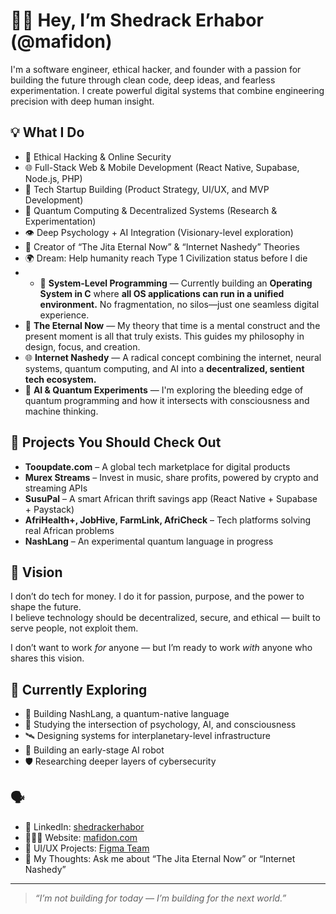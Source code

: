 # 👋🏽 Hey, I’m Shedrack Erhabor (@mafidon)

I'm a software engineer, ethical hacker, and founder with a passion for building the future through clean code, deep ideas, and fearless experimentation. I create powerful digital systems that combine engineering precision with deep human insight.

## 💡 What I Do

- 🔐 Ethical Hacking & Online Security
- 🌐 Full-Stack Web & Mobile Development (React Native, Supabase, Node.js, PHP)
- 📲 Tech Startup Building (Product Strategy, UI/UX, and MVP Development)
- 🌌 Quantum Computing & Decentralized Systems (Research & Experimentation)
- 👁️ Deep Psychology + AI Integration (Visionary-level exploration)
- 🧠 Creator of “The Jita Eternal Now” & “Internet Nashedy” Theories
- 🌍 Dream: Help humanity reach Type 1 Civilization status before I die
- - 🚀 **System-Level Programming** — Currently building an **Operating System in C** where **all OS applications can run in a unified environment.** No fragmentation, no silos—just one seamless digital experience.
- 🧠 **The Eternal Now** — My theory that time is a mental construct and the present moment is all that truly exists. This guides my philosophy in design, focus, and creation.
- 🌐 **Internet Nashedy** — A radical concept combining the internet, neural systems, quantum computing, and AI into a **decentralized, sentient tech ecosystem.**
- 🤖 **AI & Quantum Experiments** — I'm exploring the bleeding edge of quantum programming and how it intersects with consciousness and machine thinking.


## 🚀 Projects You Should Check Out

- **Tooupdate.com** – A global tech marketplace for digital products  
- **Murex Streams** – Invest in music, share profits, powered by crypto and streaming APIs  
- **SusuPal** – A smart African thrift savings app (React Native + Supabase + Paystack)  
- **AfriHealth+, JobHive, FarmLink, AfriCheck** – Tech platforms solving real African problems   
- **NashLang** – An experimental quantum language in progress

## 🧬 Vision

I don’t do tech for money. I do it for passion, purpose, and the power to shape the future.  
I believe technology should be decentralized, secure, and ethical — built to serve people, not exploit them.

I don’t want to work *for* anyone — but I’m ready to work *with* anyone who shares this vision.

## 🔭 Currently Exploring

- 🧪 Building NashLang, a quantum-native language
- 🧠 Studying the intersection of psychology, AI, and consciousness
- 🛰️ Designing systems for interplanetary-level infrastructure
- 🤖 Building an early-stage AI robot
- 🛡️ Researching deeper layers of cybersecurity

## 🗣️
- 🧠 LinkedIn: [shedrackerhabor](https://linkedin.com/in/shedrackerhabor)
- 🧑🏽‍💻 Website: [mafidon.com](https://mafidon.com)
- 🎨 UI/UX Projects: [Figma Team](https://www.figma.com/files/team/1508922539447569770/project/390847626/)
- 🧠 My Thoughts: Ask me about “The Jita Eternal Now” or “Internet Nashedy”

---

> *“I’m not building for today — I’m building for the next world.”*

